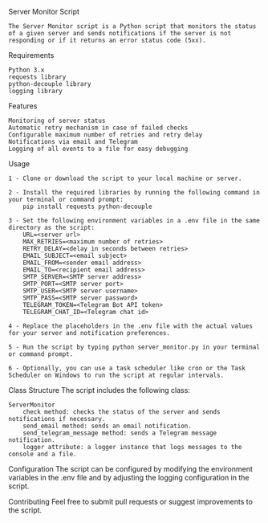Server Monitor Script

    The Server Monitor script is a Python script that monitors the status of a given server and sends notifications if the server is not responding or if it returns an error status code (5xx).

Requirements

    Python 3.x
    requests library
    python-decouple library
    logging library

Features

    Monitoring of server status
    Automatic retry mechanism in case of failed checks
    Configurable maximum number of retries and retry delay
    Notifications via email and Telegram
    Logging of all events to a file for easy debugging

Usage

    1 - Clone or download the script to your local machine or server.
    
    2 - Install the required libraries by running the following command in your terminal or command prompt:
        pip install requests python-decouple
    
    3 - Set the following environment variables in a .env file in the same directory as the script:
        URL=<server url>
        MAX_RETRIES=<maximum number of retries>
        RETRY_DELAY=<delay in seconds between retries>
        EMAIL_SUBJECT=<email subject>
        EMAIL_FROM=<sender email address>
        EMAIL_TO=<recipient email address>
        SMTP_SERVER=<SMTP server address>
        SMTP_PORT=<SMTP server port>
        SMTP_USER=<SMTP server username>
        SMTP_PASS=<SMTP server password>
        TELEGRAM_TOKEN=<Telegram Bot API token>
        TELEGRAM_CHAT_ID=<Telegram chat id>

    4 - Replace the placeholders in the .env file with the actual values for your server and notification preferences.

    5 - Run the script by typing python server_monitor.py in your terminal or command prompt.

    6 - Optionally, you can use a task scheduler like cron or the Task Scheduler on Windows to run the script at regular intervals.

Class Structure
    The script includes the following class:

    ServerMonitor
        check method: checks the status of the server and sends notifications if necessary.
        send_email method: sends an email notification.
        send_telegram_message method: sends a Telegram message notification.
        logger attribute: a logger instance that logs messages to the console and a file.
        
Configuration
    The script can be configured by modifying the environment variables in the .env file and by adjusting the logging configuration in the script.

Contributing
    Feel free to submit pull requests or suggest improvements to the script.